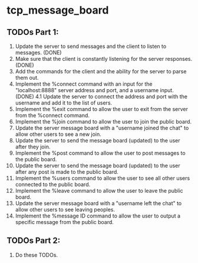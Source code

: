 # tcp_message_board
## TODOs Part 1:
1. Update the server to send messages and the client to listen to messages. (DONE)
2. Make sure that the client is constantly listening for the server responses. (DONE)
3. Add the commands for the client and the ability for the server to parse them out. 
4. Implement the %connect command with an input for the "localhost:8888" server address and port, and a username input. (DONE)
4.1 Update the server to connect the address and port with the username and add it to the list of users.
5. Implement the %exit command to allow the user to exit from the server from the %connect command.
6. Implement the %join command to allow the user to join the public board.
7. Update the server message board with a "username joined the chat" to allow other users to see a new join.
8. Update the server to send the message board (updated) to the user after they join.
9. Implement the %post command to allow the user to post messages to the public board.
10. Update the server to send the message board (updated) to the user after any post is made to the public board.
11. Implement the %users command to allow the user to see all other users connected to the public board.
12. Implement the %leave command to allow the user to leave the public board.
13. Update the server message board with a "username left the chat" to allow other users to see leaving peoples.
14. Implement the %message ID command to allow the user to output a specific message from the public board.
## TODOs Part 2:
1. Do these TODOs.